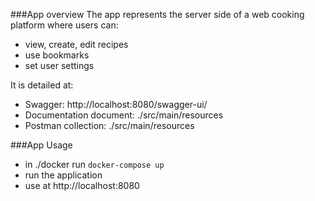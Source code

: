 ###App overview
The app represents the server side of a web cooking platform where users can: 
- view, create, edit recipes
- use bookmarks 
- set user settings

It is detailed at:
- Swagger: http://localhost:8080/swagger-ui/
- Documentation document: ./src/main/resources
- Postman collection: ./src/main/resources

###App Usage
- in ./docker run ``` docker-compose up ``` 
- run the application
- use at http://localhost:8080